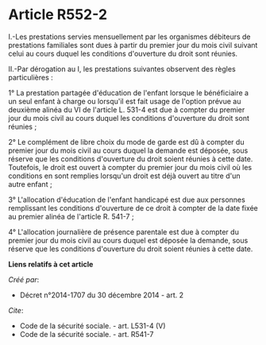# Article R552-2

I.-Les prestations servies mensuellement par les organismes débiteurs de prestations familiales sont dues à partir du premier
jour du mois civil suivant celui au cours duquel les conditions d'ouverture du droit sont réunies. 

II.-Par dérogation au I, les prestations suivantes observent des règles particulières : 

1° La prestation partagée d'éducation de l'enfant lorsque le bénéficiaire a un seul enfant à charge ou lorsqu'il est fait
usage de l'option prévue au deuxième alinéa du VI de l'article L. 531-4 est due à compter du premier jour du mois civil au
cours duquel les conditions d'ouverture du droit sont réunies ; 

2° Le complément de libre choix du mode de garde est dû à compter du premier jour du mois civil au cours duquel la demande
est déposée, sous réserve que les conditions d'ouverture du droit soient réunies à cette date. Toutefois, le droit est ouvert
à compter du premier jour du mois civil où les conditions en sont remplies lorsqu'un droit est déjà ouvert au titre d'un
autre enfant ; 

3° L'allocation d'éducation de l'enfant handicapé est due aux personnes remplissant les conditions d'ouverture de ce droit à
compter de la date fixée au premier alinéa de l'article R. 541-7 ; 

4° L'allocation journalière de présence parentale est due à compter du premier jour du mois civil au cours duquel est déposée
la demande, sous réserve que les conditions d'ouverture du droit soient réunies à cette date.

**Liens relatifs à cet article**

_Créé par_:

  - Décret n°2014-1707 du 30 décembre 2014 - art. 2

_Cite_:

  - Code de la sécurité sociale. - art. L531-4 (V)
  - Code de la sécurité sociale. - art. R541-7
